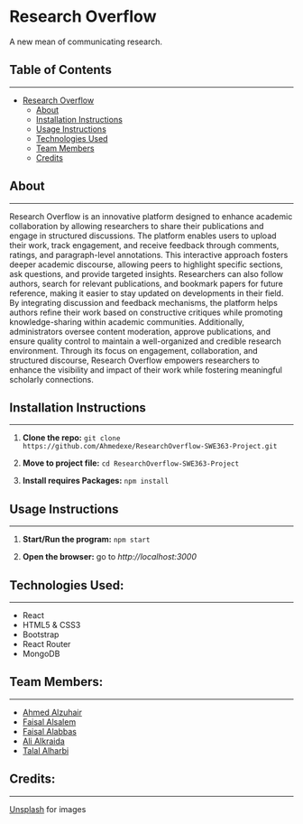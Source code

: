 # Research Overflow
A new mean of communicating research.

## Table of Contents
---
- [Research Overflow](#research-overflow)
    - [About](#about)
    - [Installation Instructions](#installation-instructions)
    - [Usage Instructions](#usage-instructions)
    - [Technologies Used](#technologies-used)
    - [Team Members](#team-members)
    - [Credits](#credits)

## About
---
Research Overflow is an innovative platform designed to enhance academic collaboration by allowing researchers to share their publications and engage in structured discussions. The platform enables users to upload their work, track engagement, and receive feedback through comments, ratings, and paragraph-level annotations. This interactive approach fosters deeper academic discourse, allowing peers to highlight specific sections, ask questions, and provide targeted insights. Researchers can also follow authors, search for relevant publications, and bookmark papers for future reference, making it easier to stay updated on developments in their field. By integrating discussion and feedback mechanisms, the platform helps authors refine their work based on constructive critiques while promoting knowledge-sharing within academic communities. Additionally, administrators oversee content moderation, approve publications, and ensure quality control to maintain a well-organized and credible research environment. Through its focus on engagement, collaboration, and structured discourse, Research Overflow empowers researchers to enhance the visibility and impact of their work while fostering meaningful scholarly connections.​


## Installation Instructions
---
1. **Clone the repo:**
```git clone https://github.com/Ahmedexe/ResearchOverflow-SWE363-Project.git```

2. **Move to project file:**
```cd ResearchOverflow-SWE363-Project```

3. **Install requires Packages:**
```npm install``` 


## Usage Instructions 
---

1. **Start/Run the program:**
```npm start```

2. **Open the browser:**
go to *http://localhost:3000*


## **Technologies Used:**
---
- React
- HTML5 & CSS3
- Bootstrap
- React Router
- MongoDB


## **Team Members:**
---
- [Ahmed Alzuhair](https://github.com/Ahmedexe)
- [Faisal Alsalem](https://github.com/alsalemfaisal)
- [Faisal Alabbas](https://github.com/FaisalAlabbas)
- [Ali Alkraida](https://github.com/AliAlkraida)
- [Talal Alharbi](https://github.com/Talalkhaled)

## **Credits:**
---
[Unsplash](https://unsplash.com) for images

